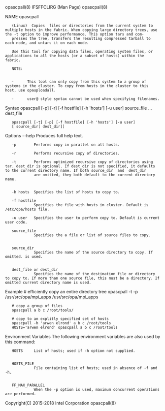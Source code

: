 
opascpall(8)                                                                                IFSFFCLIRG (Man Page)                                                                                opascpall(8)



NAME
       opascpall



       (Linux)  Copies  files or directories from the current system to multiple hosts in the fabric. When copying large directory trees, use the -t option to improve performance. This option tars and com‐
       presses the tree, transfers the resulting compressed tarball to each node, and untars it on each node.

       Use this tool for copying data files, operating system files, or applications to all the hosts (or a subset of hosts) within the fabric.

       NOTE:


       ·      This tool can only copy from this system to a group of systems in the cluster. To copy from hosts in the cluster to this host, use opauploadall.

       ·      user@ style syntax cannot be used when specifying filenames.


Syntax
       opascpall [-p] [-r] [-f hostfile] [-h 'hosts'] [-u user]
       source_file ... dest_file



       opascpall [-t] [-p] [-f hostfile] [-h 'hosts'] [-u user]
       [ source_dir[ dest_dir]]



Options
       --help    Produces full help text.

       -p        Performs copy in parallel on all hosts.

       -r        Performs recursive copy of directories.

       -t        Performs optimized recursive copy of directories using tar. dest_dir is optional. If dest_dir is not specified, it defaults to the current directory name. If both source_dir  and  dest_dir
                 are omitted, they both default to the current directory name.


       -h hosts  Specifies the list of hosts to copy to.

       -f hostfile
                 Specifies the file with hosts in cluster. Default is /etc/opa/hosts file.

       -u user   Specifies the user to perform copy to. Default is current user code.

       source_file
                 Specifies the a file or list of source files to copy.


       source_dir
                 Specifies the name of the source directory to copy. If omitted. is used.


       dest_file or dest_dir
                 Specifies the name of the destination file or directory to copy to. If more than one source file, this must be a directory. If omitted current directory name is used.


Example
       # efficiently copy an entire directory tree
       opascpall -t -p /usr/src/opa/mpi_apps /usr/src/opa/mpi_apps

       # copy a group of files
       opascpall a b c /root/tools/

       # copy to an explitly specified set of hosts
       opascpall -h 'arwen elrond' a b c /root/tools
       HOSTS='arwen elrond' opascpall a b c /root/tools

Environment Variables
       The following environment variables are also used by this command:

       HOSTS     List of hosts; used if -h option not supplied.


       HOSTS_FILE
                 File containing list of hosts; used in absence of -f and -h.


       FF_MAX_PARALLEL
                 When the -p option is used, maximum concurrent operations are performed.



Copyright(C) 2015-2018                                                                        Intel Corporation                                                                                  opascpall(8)
